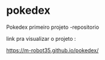 # pokedex
 Pokedex primeiro projeto -repositorio
 
 link pra visualizar o projeto :
 
  https://m-robot35.github.io/pokedex/
